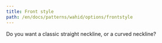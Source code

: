```yaml
---
title: Front style
path: /en/docs/patterns/wahid/options/frontstyle
---
```


Do you want a classic straight neckline, or a curved neckline?